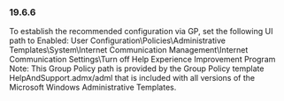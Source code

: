 ### 19.6.6  
To establish the recommended configuration via GP, set the following UI path to Enabled: 
User Configuration\Policies\Administrative Templates\System\Internet 
Communication Management\Internet Communication Settings\Turn off Help 
Experience Improvement Program 
Note: This Group Policy path is provided by the Group Policy template 
HelpAndSupport.admx/adml that is included with all versions of the Microsoft Windows 
Administrative Templates. 
